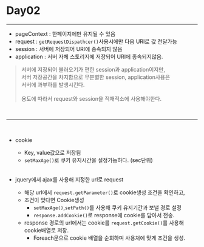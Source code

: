 # Day02

---

- pageContext : 한페이지에만 유지될 수 있음
- request : `getRequestDispathcer()`사용시에만 다음 URI로 값 전달가능
- session : 서버에 저장되어 URI에 종속되지 않음
- application : 서버 자체 스토리지에 저장되어 URI에 종속되지않음.

> 서버에 저장되어 불러오기가 편한 session과 application이지만, <br/>
> 서버 저장공간을 차지함으로 무분별한 session, application사용은 <br>
> 서버에 과부하를 발생시킨다.<br><br>
> 용도에 따라서 request와 session을 적재적소에 사용해야한다.

<br>

---

<br>

- cookie

  - Key, value값으로 저장됨
  - `setMaxAge()`로 쿠키 유지시간을 설정가능하다. (sec단위)

  <br>
- jquery에서 ajax를 사용해 지정한 url로 request
  - 해당 url에서 `request.getParameter()`로 cookie생성 조건을 확인하고,
  - 조건이 맞다면 Cookie생성
    - `setMaxAge()`,`setPath()`를 사용해 쿠키 유지기간과 보낼 경로 설정
    - `response.addCookie()`로 response에 cookie를 담아서 전송.
  - response 경로의 url에서는 cookie를 `request.getCookie()`를 사용해 cookie배열로 저장.
    - Foreach문으로 cookie 배열을 순회하며 사용처에 맞게 조건을 생성.
